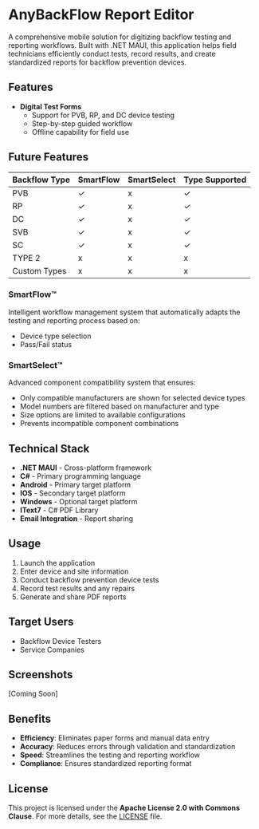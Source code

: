 # AnyBackFlow Report Editor
A comprehensive mobile solution for digitizing backflow testing and reporting workflows. Built with .NET MAUI, this application helps field technicians efficiently conduct tests, record results, and create standardized reports for backflow prevention devices.

## Features
- **Digital Test Forms**
  - Support for PVB, RP, and DC device testing
  - Step-by-step guided workflow
  - Offline capability for field use

## Future Features
| Backflow Type | SmartFlow | SmartSelect | Type Supported |
|---------------|-----------|-------------|----------------|
| PVB           | ✓         | x           | ✓              |
| RP            | ✓         | x           | ✓              |
| DC            | ✓         | x           | ✓              |
| SVB           | ✓         | x           | ✓              |
| SC            | ✓         | x           | ✓              |
| TYPE 2        | x         | x           | x              |
| Custom Types  | x         | x           | x              |

### SmartFlow™
Intelligent workflow management system that automatically adapts the testing and reporting process based on:
- Device type selection
- Pass/Fail status

### SmartSelect™
Advanced component compatibility system that ensures:
- Only compatible manufacturers are shown for selected device types
- Model numbers are filtered based on manufacturer and type
- Size options are limited to available configurations
- Prevents incompatible component combinations

## Technical Stack
- **.NET MAUI** - Cross-platform framework
- **C#** - Primary programming language
- **Android** - Primary target platform
- **IOS** - Secondary target platform
- **Windows** - Optional target platform
- **IText7** - C# PDF Library
- **Email Integration** - Report sharing

## Usage
1. Launch the application
2. Enter device and site information
3. Conduct backflow prevention device tests
4. Record test results and any repairs
5. Generate and share PDF reports

## Target Users
- Backflow Device Testers
- Service Companies

## Screenshots

[Coming Soon]

## Benefits
- **Efficiency**: Eliminates paper forms and manual data entry
- **Accuracy**: Reduces errors through validation and standardization
- **Speed**: Streamlines the testing and reporting workflow
- **Compliance**: Ensures standardized reporting format

## License
This project is licensed under the **Apache License 2.0 with Commons Clause**. For more details, see the [LICENSE](LICENSE.txt) file.